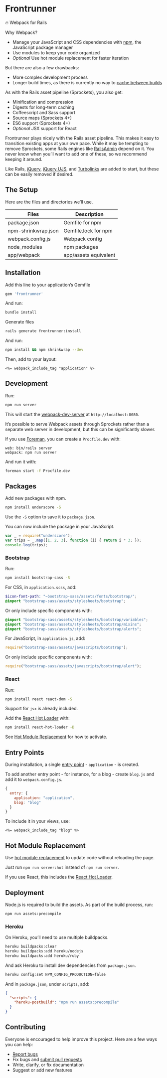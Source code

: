 # Frontrunner

:fire: Webpack for Rails

Why Webpack?

- Manage your JavaScript and CSS dependencies with [npm](https://www.npmjs.com/), the JavaScript package manager
- Use modules to keep your code organized
- *Optional* Use hot module replacement for faster iteration

But there are also a few drawbacks:

- More complex development process
- Longer build times, as there is currently no way to [cache between builds](https://github.com/webpack/webpack/issues/250)

As with the Rails asset pipeline (Sprockets), you also get:

- Minification and compression
- Digests for long-term caching
- Coffeescript and Sass support
- Source maps (Sprockets 4+)
- ES6 support (Sprockets 4+)
- *Optional* JSX support for React

Frontrunner plays nicely with the Rails asset pipeline. This makes it easy to transition existing apps at your own pace. While it may be tempting to remove Sprockets, some Rails engines like [RailsAdmin](https://github.com/sferik/rails_admin) depend on it.  You never know when you’ll want to add one of these, so we recommend keeping it around.

Like Rails, [jQuery](https://github.com/jquery/jquery), [jQuery UJS](https://github.com/rails/jquery-ujs), and [Turbolinks](https://github.com/turbolinks/turbolinks) are added to start, but these can be easily removed if desired.

## The Setup

Here are the files and directories we’ll use.

Files | Description
--- | ---
package.json | Gemfile for npm
npm-shrinkwrap.json | Gemfile.lock for npm
webpack.config.js | Webpack config
node_modules | npm packages
app/webpack | app/assets equivalent

## Installation

Add this line to your application’s Gemfile

```ruby
gem 'frontrunner'
```

And run:

```sh
bundle install
```

Generate files

```sh
rails generate frontrunner:install
```

And run:

```sh
npm install && npm shrinkwrap --dev
```

Then, add to your layout:

```erb
<%= webpack_include_tag "application" %>
```

## Development

Run:

```sh
npm run server
```

This will start the [webpack-dev-server](https://webpack.github.io/docs/webpack-dev-server.html) at `http://localhost:8080`.

It’s possible to serve Webpack assets through Sprockets rather than a separate web server in development, but this can be significantly slower.

If you use [Foreman](https://github.com/ddollar/foreman), you can create a `Procfile.dev` with:

```
web: bin/rails server
webpack: npm run server
```

And run it with:

```sh
foreman start -f Procfile.dev
```

## Packages

Add new packages with npm.

```sh
npm install underscore -S
```

Use the `-S` option to save it to `package.json`.

You can now include the package in your JavaScript.

```js
var _ = require("underscore");
var trips = _.map([1, 2, 3], function (i) { return i * 3; });
console.log(trips);
```

### Bootstrap

Run:

```sh
npm install bootstrap-sass -S
```

For CSS, in `application.scss`, add:

```scss
$icon-font-path: "~bootstrap-sass/assets/fonts/bootstrap/";
@import "bootstrap-sass/assets/stylesheets/bootstrap";
```

Or only include specific components with:

```scss
@import "bootstrap-sass/assets/stylesheets/bootstrap/variables";
@import "bootstrap-sass/assets/stylesheets/bootstrap/mixins";
@import "bootstrap-sass/assets/stylesheets/bootstrap/alerts";
```

For JavaScript, in `application.js`, add:

```js
require("bootstrap-sass/assets/javascripts/bootstrap");
```

Or only include specific components with:

```js
require("bootstrap-sass/assets/javascripts/bootstrap/alert");
```

### React

Run:

```sh
npm install react react-dom -S
```

Support for `jsx` is already included.

Add the [React Hot Loader](http://gaearon.github.io/react-hot-loader/) with:

```sh
npm install react-hot-loader -D
```

See [Hot Module Replacement](#hot-module-replacement) for how to activate.

## Entry Points

During installation, a single [entry point](https://webpack.github.io/docs/multiple-entry-points.html) - `application` - is created.

To add another entry point - for instance, for a blog - create `blog.js` and add it to `webpack.config.js`.

```js
{
  entry: {
    application: "application",
    blog: "blog"
  }
}
```

To include it in your views, use:

```erb
<%= webpack_include_tag "blog" %>
```

## Hot Module Replacement

Use [hot module replacement](https://webpack.github.io/docs/hot-module-replacement.html) to update code without reloading the page.

Just run `npm run server:hot` instead of `npm run server`.

If you use React, this includes the [React Hot Loader](http://gaearon.github.io/react-hot-loader/).

## Deployment

Node.js is required to build the assets. As part of the build process, run:

```sh
npm run assets:precompile
```

### Heroku

On Heroku, you’ll need to use multiple buildpacks.

```sh
heroku buildpacks:clear
heroku buildpacks:add heroku/nodejs
heroku buildpacks:add heroku/ruby
```

And ask Heroku to install dev dependencies from `package.json`.

```sh
heroku config:set NPM_CONFIG_PRODUCTION=false
```

And in `package.json`, under `scripts`, add:

```json
{
  "scripts": {
    "heroku-postbuild": "npm run assets:precompile"
  }
}
```

## Contributing

Everyone is encouraged to help improve this project. Here are a few ways you can help:

- [Report bugs](https://github.com/ankane/frontrunner/issues)
- Fix bugs and [submit pull requests](https://github.com/ankane/frontrunner/pulls)
- Write, clarify, or fix documentation
- Suggest or add new features
